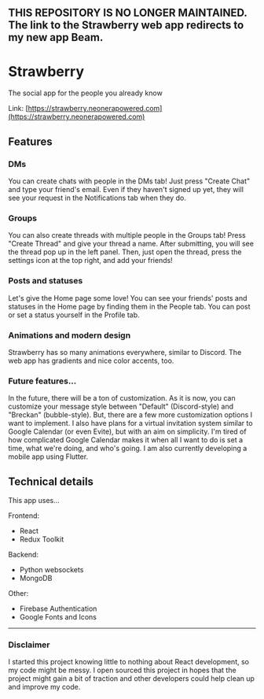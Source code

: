 ## THIS REPOSITORY IS NO LONGER MAINTAINED. The link to the Strawberry web app redirects to my new app Beam.

# Strawberry

 The social app for the people you already know

Link: [https://strawberry.neonerapowered.com](https://strawberry.neonerapowered.com)

## Features

### DMs
You can create chats with people in the DMs tab! Just press "Create Chat" and type your friend's email. Even if they haven't signed up yet, they will see your request in the Notifications tab when they do.

### Groups
You can also create threads with multiple people in the Groups tab! Press "Create Thread" and give your thread a name. After submitting, you will see the thread pop up in the left panel. Then, just open the thread, press the settings icon at the top right, and add your friends!

### Posts and statuses
Let's give the Home page some love! You can see your friends' posts and statuses in the Home page by finding them in the People tab. You can post or set a status yourself in the Profile tab.

### Animations and modern design
Strawberry has so many animations everywhere, similar to Discord. The web app has gradients and nice color accents, too.

### Future features...
In the future, there will be a ton of customization. As it is now, you can customize your message style between "Default" (Discord-style) and "Breckan" (bubble-style). But, there are a few more customization options I want to implement. I also have plans for a virtual invitation system similar to Google Calendar (or even Evite), but with an aim on simplicity. I'm tired of how complicated Google Calendar makes it when all I want to do is set a time, what we're doing, and who's going. I am also currently developing a mobile app using Flutter.

## Technical details
This app uses...

Frontend:
* React
* Redux Toolkit

Backend:
* Python websockets
* MongoDB

Other:
* Firebase Authentication
* Google Fonts and Icons

---

### Disclaimer

I started this project knowing little to nothing about React development, so my code might be messy. I open sourced this project in hopes that the project might gain a bit of traction and other developers could help clean up and improve my code.
